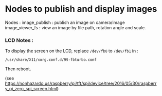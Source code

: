 # Nodes to publish and display images 

Nodes :
image_publish : publish an image on camera/image
image_viewer_fs : view an image by file path, rotation angle and scale.

### LCD Notes : 
To display the screen on the LCD, replace `/dev/fb0` to `/dev/fb1` in :

```
/usr/share/X11/xorg.conf.d/99-fbturbo.conf
```

Then reboot.

(see https://nonhazardo.us/raspberry/pi/tft/spi/device/tree/2016/05/30/raspberry_pi_zero_spi_screen.html)


